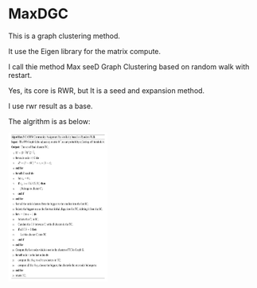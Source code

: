 # MaxDGC

This is a graph clustering method.

It use the Eigen library for the matrix compute.

I call thie method Max seeD Graph Clustering based on random walk with restart.

Yes, its core is RWR, but It is a seed and expansion method.

I use rwr result as a base.

The algrithm is as below:

<img src="https://github.com/jiangjiawen/MaxDGC/blob/master/maxdalg.png" width="200" height="300" title="alg">

